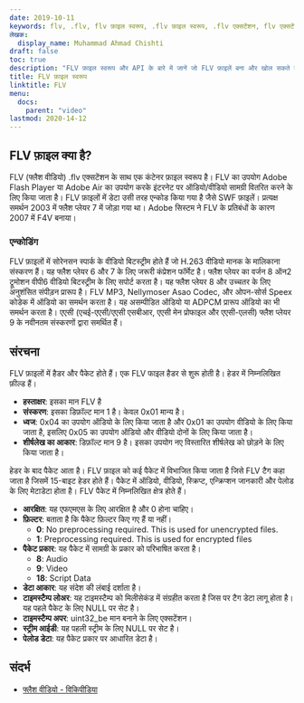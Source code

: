 ```yaml
---
date: 2019-10-11
keywords: flv, .flv, flv फ़ाइल स्वरूप, .flv फ़ाइल स्वरूप, .flv एक्सटेंशन, flv एक्सटेंशन, flv वीडियो प्रारूप
लेखक:
  display_name: Muhammad Ahmad Chishti
draft: false
toc: true
description: "FLV फ़ाइल स्वरूप और API के बारे में जानें जो FLV फ़ाइलें बना और खोल सकते हैं।"
title: FLV फ़ाइल स्वरूप
linktitle: FLV
menu:
  docs:
    parent: "video"
lastmod: 2020-14-12
---
```


## FLV फ़ाइल क्या है? ##

FLV (फ्लैश वीडियो) .flv एक्सटेंशन के साथ एक कंटेनर फ़ाइल स्वरूप है। FLV का उपयोग Adobe Flash Player या Adobe Air का उपयोग करके इंटरनेट पर ऑडियो/वीडियो सामग्री वितरित करने के लिए किया जाता है। FLV फ़ाइलों में डेटा उसी तरह एन्कोड किया गया है जैसे SWF फ़ाइलें। प्रत्यक्ष समर्थन 2003 में फ्लैश प्लेयर 7 में जोड़ा गया था। Adobe सिस्टम ने FLV के प्रतिबंधों के कारण 2007 में F4V बनाया।

### एन्कोडिंग ###

FLV फ़ाइलों में सोरेनसन स्पार्क के वीडियो बिटस्ट्रीम होते हैं जो H.263 वीडियो मानक के मालिकाना संस्करण हैं। यह फ्लैश प्लेयर 6 और 7 के लिए जरूरी कंप्रेशन फॉर्मेट है। फ्लैश प्लेयर का वर्जन 8 ऑन2 ट्रूमोशन वीपी6 वीडियो बिटस्ट्रीम के लिए सपोर्ट करता है। यह फ्लैश प्लेयर 8 और उच्चतर के लिए अनुशंसित संपीड़न प्रारूप है। FLV MP3, Nellymoser Asao Codec, और ओपन-सोर्स Speex कोडेक में ऑडियो का समर्थन करता है। यह असम्पीडित ऑडियो या ADPCM प्रारूप ऑडियो का भी समर्थन करता है। एएसी (एचई-एएसी/एएसी एसबीआर, एएसी मेन प्रोफाइल और एएसी-एलसी) फ्लैश प्लेयर 9 के नवीनतम संस्करणों द्वारा समर्थित हैं।

## संरचना ##

FLV फ़ाइलों में हैडर और पैकेट होते हैं। एक FLV फाइल हैडर से शुरू होती है। हेडर में निम्नलिखित फ़ील्ड हैं।

- **हस्ताक्षर**: इसका मान FLV है
- **संस्करण**: इसका डिफ़ॉल्ट मान 1 है। केवल 0x01 मान्य है।
- **ध्वज**: 0x04 का उपयोग ऑडियो के लिए किया जाता है और 0x01 का उपयोग वीडियो के लिए किया जाता है, इसलिए 0x05 का उपयोग ऑडियो और वीडियो दोनों के लिए किया जाता है।
- **शीर्षलेख का आकार**: डिफ़ॉल्ट मान 9 है। इसका उपयोग नए विस्तारित शीर्षलेख को छोड़ने के लिए किया जाता है।

हेडर के बाद पैकेट आता है। FLV फ़ाइल को कई पैकेट में विभाजित किया जाता है जिसे FLV टैग कहा जाता है जिसमें 15-बाइट हेडर होते हैं। पैकेट में ऑडियो, वीडियो, स्क्रिप्ट, एन्क्रिप्शन जानकारी और पेलोड के लिए मेटाडेटा होता है। FLV पैकेट में निम्नलिखित क्षेत्र होते हैं।

- **आरक्षित**: यह एफएमएस के लिए आरक्षित है और 0 होना चाहिए।
- **फ़िल्टर**: बताता है कि पैकेट फ़िल्टर किए गए हैं या नहीं।
  - **0**: No preprocessing required. This is used for unencrypted files.
  - **1**: Preprocessing required. This is used for encrypted files
- **पैकेट प्रकार**: यह पैकेट में सामग्री के प्रकार को परिभाषित करता है।
  - **8**: Audio
  - **9**: Video
  - **18**: Script Data
- **डेटा आकार**: यह संदेश की लंबाई दर्शाता है।
- **टाइमस्टैम्प लोअर**: यह टाइमस्टैम्प को मिलीसेकंड में संग्रहीत करता है जिस पर टैग डेटा लागू होता है। यह पहले पैकेट के लिए NULL पर सेट है।
- **टाइमस्टैम्प अपर**: uint32_be मान बनाने के लिए एक्सटेंशन।
- **स्ट्रीम आईडी**: यह पहली स्ट्रीम के लिए NULL पर सेट है।
- **पेलोड डेटा**: यह पैकेट प्रकार पर आधारित डेटा है।

## संदर्भ ##

- [फ्लैश वीडियो - विकिपीडिया](https://en.wikipedia.org/wiki/Flash_Video)

